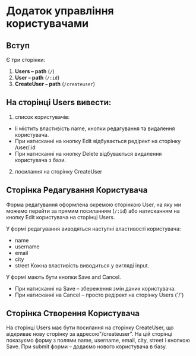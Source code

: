 # Додаток управління користувачами

## Вступ

Є три сторінки:

1. **Users – path** (`/`)
2. **User – path** (`/:id`)
3. **CreateUser – path** (`/createuser`)

## На сторінці Users вивести:

 1. список користувачів:
 - li містить властивість name, кнопки редагування та видалення користувача.
 - При натисканні на кнопку Edit відбувається редірект на сторінку /user/:id
 - При натисканні на кнопку Delete відбувається видалення користувача з бази.
 2. посилання на сторінку CreateUser

## Сторінка Редагування Користувача

Форма редагування оформлена окремою сторінкою User, на яку ми можемо перейти
за прямим посиланням (`/:id`) або натисканням на кнопку Edit користувача на сторінці Users.

У формі редагування виводяться наступні властивості користувача:
 - name
 - username
 - email
 - city
 - street
Кожна властивість виводиться у вигляді input.

У формі мають бути кнопки Save and Cancel.
 - При натисканні на Save – збереження змін даних користувача.
 - При натисканні на Cancel – просто редірект на сторінку Users ('/')

## Сторінка Створення Користувача

На сторінці Users має бути посилання на сторінку CreateUser, що відкриває нову сторінку
за адресою"/createuser". На цій сторінці показуємо форму з полями name, username, email,
city, street і кнопкою Save. При submit форми – додаємо нового користувача в базу.